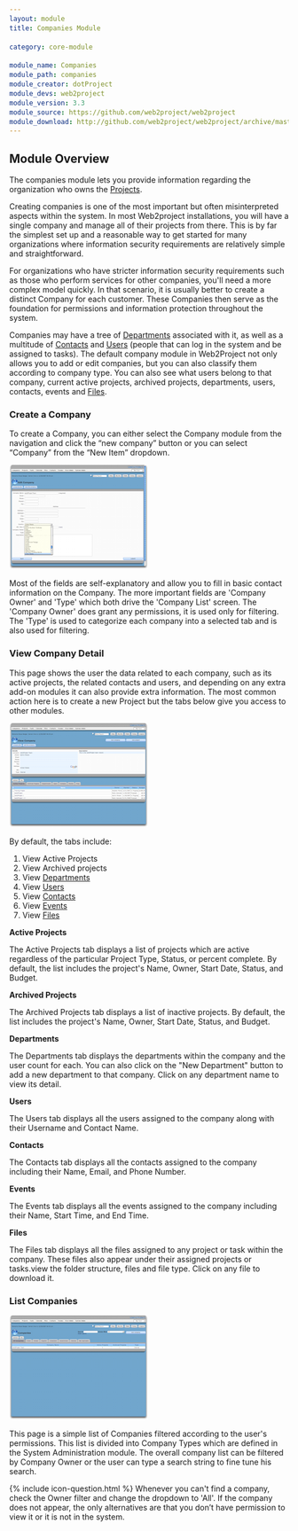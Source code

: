 ```yaml
---
layout: module
title: Companies Module

category: core-module

module_name: Companies
module_path: companies
module_creator: dotProject
module_devs: web2project
module_version: 3.3
module_source: https://github.com/web2project/web2project
module_download: http://github.com/web2project/web2project/archive/master.zip
---
```


## Module Overview

The companies module lets you provide information regarding the organization who owns the [Projects](/modules/projects.html).

Creating companies is one of the most important but often misinterpreted aspects within the system. In most Web2project installations, you will have a single company and manage all of their projects from there. This is by far the simplest set up and a reasonable way to get started for many organizations where information security requirements are relatively simple and straightforward.

For organizations who have stricter information security requirements such as those who perform services for other companies, you'll need a more complex model quickly. In that scenario, it is usually better to create a distinct Company for each customer. These Companies then serve as the foundation for permissions and information protection throughout the system.

Companies may have a tree of [Departments](/modules/departments.html) associated with it, as well as a multitude of [Contacts](/modules/contacts.html) and [Users](/modules/users.html) (people that can log in the system and be assigned to tasks). The default company module in Web2Project not only allows you to add or edit companies, but you can also classify them according to company type. You can also see what users belong to that company, current active projects, archived projects, departments, users, contacts, events and [Files](/modules/files.html).

### Create a Company

To create a Company, you can either select the Company module from the navigation and click the “new company” button or you can select “Company” from the “New Item” dropdown.

<a href="/assets/docs/companies/addedit.png"><img src="/assets/docs/companies/thumb-addedit.png" /></a>

Most of the fields are self-explanatory and allow you to fill in basic contact information on the Company. The more important fields are 'Company Owner' and 'Type' which both drive the 'Company List' screen. The 'Company Owner' does grant any permissions, it is used only for filtering. The 'Type' is used to categorize each company into a selected tab and is also used for filtering.

### View Company Detail

This page shows the user the data related to each company, such as its active projects, the related contacts and users, and depending on any extra add-on modules it can also provide extra information. The most common action here is to create a new Project but the tabs below give you access to other modules. 

<a href="/assets/docs/companies/view.png"><img src="/assets/docs/companies/thumb-view.png" /></a>

By default, the tabs include:

1. View Active Projects
1. View Archived projects
1. View [Departments](/modules/departments.html)
1. View [Users](/modules/user-admin.html)
1. View [Contacts](/modules/contacts.html)
1. View [Events](/modules/calendar.html)
1. View [Files](/modules/files.html)

<strong>Active Projects</strong>

The Active Projects tab displays a list of projects which are active regardless of the particular Project Type, Status, or percent complete. By default, the list includes the project's Name, Owner, Start Date, Status, and Budget. 

<strong>Archived Projects</strong>

The Archived Projects tab displays a list of inactive projects. By default, the list includes the project's Name, Owner, Start Date, Status, and Budget.

<strong>Departments</strong>

The Departments tab displays the departments within the company and the user count for each. You can also click on the "New Department" button to add a new department to that company. Click on any department name to view its detail.

<strong>Users</strong>

The Users tab displays all the users assigned to the company along with their Username and Contact Name.

<strong>Contacts</strong>

The Contacts tab displays all the contacts assigned to the company including their Name, Email, and Phone Number.

<strong>Events</strong>

The Events tab displays all the events assigned to the company including their Name, Start Time, and End Time.

<strong>Files</strong>

The Files tab displays all the files assigned to any project or task within the company. These files also appear under their assigned projects or tasks.view the folder structure, files and file type. Click on any file to download it.

### List Companies

<a href="/assets/docs/companies/index.png"><img src="/assets/docs/companies/thumb-index.png" /></a>

This page is a simple list of Companies filtered according to the user's permissions. This list is divided into Company Types which are defined in the System Administration module. The overall company list can be filtered by Company Owner or the user can type a search string to fine tune his search. 

{% include icon-question.html %} Whenever you can't find a company, check the Owner filter and change the dropdown to 'All'. If the company does not appear, the only alternatives are that you don’t have permission to view it or it is not in the system.